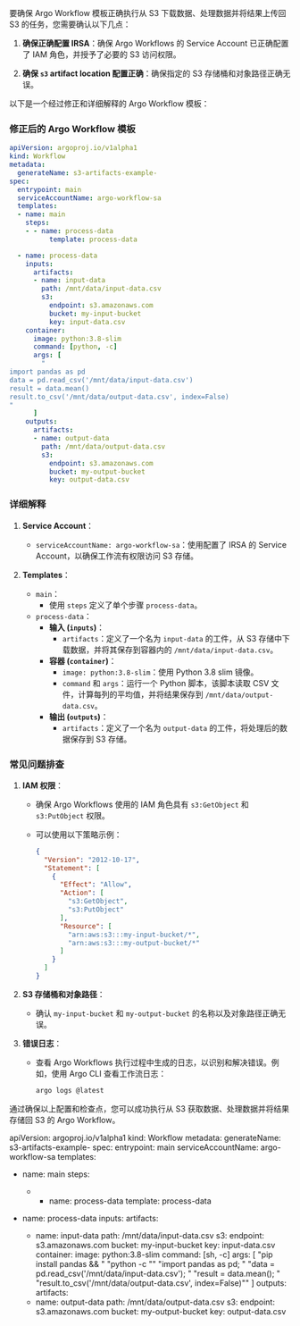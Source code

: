 要确保 Argo Workflow 模板正确执行从 S3 下载数据、处理数据并将结果上传回 S3 的任务，您需要确认以下几点：

1. **确保正确配置 IRSA**：确保 Argo Workflows 的 Service Account 已正确配置了 IAM 角色，并授予了必要的 S3 访问权限。

2. **确保 `s3` artifact location 配置正确**：确保指定的 S3 存储桶和对象路径正确无误。

以下是一个经过修正和详细解释的 Argo Workflow 模板：

### 修正后的 Argo Workflow 模板

```yaml
apiVersion: argoproj.io/v1alpha1
kind: Workflow
metadata:
  generateName: s3-artifacts-example-
spec:
  entrypoint: main
  serviceAccountName: argo-workflow-sa
  templates:
  - name: main
    steps:
    - - name: process-data
          template: process-data

  - name: process-data
    inputs:
      artifacts:
      - name: input-data
        path: /mnt/data/input-data.csv
        s3:
          endpoint: s3.amazonaws.com
          bucket: my-input-bucket
          key: input-data.csv
    container:
      image: python:3.8-slim
      command: [python, -c]
      args: [
        "
import pandas as pd
data = pd.read_csv('/mnt/data/input-data.csv')
result = data.mean()
result.to_csv('/mnt/data/output-data.csv', index=False)
"
      ]
    outputs:
      artifacts:
      - name: output-data
        path: /mnt/data/output-data.csv
        s3:
          endpoint: s3.amazonaws.com
          bucket: my-output-bucket
          key: output-data.csv
```

### 详细解释

1. **Service Account**：
   - `serviceAccountName: argo-workflow-sa`：使用配置了 IRSA 的 Service Account，以确保工作流有权限访问 S3 存储。

2. **Templates**：
   - `main`：
     - 使用 `steps` 定义了单个步骤 `process-data`。
   - `process-data`：
     - **输入 (`inputs`)**：
       - `artifacts`：定义了一个名为 `input-data` 的工件，从 S3 存储中下载数据，并将其保存到容器内的 `/mnt/data/input-data.csv`。
     - **容器 (`container`)**：
       - `image: python:3.8-slim`：使用 Python 3.8 slim 镜像。
       - `command` 和 `args`：运行一个 Python 脚本，该脚本读取 CSV 文件，计算每列的平均值，并将结果保存到 `/mnt/data/output-data.csv`。
     - **输出 (`outputs`)**：
       - `artifacts`：定义了一个名为 `output-data` 的工件，将处理后的数据保存到 S3 存储。

### 常见问题排查

1. **IAM 权限**：
   - 确保 Argo Workflows 使用的 IAM 角色具有 `s3:GetObject` 和 `s3:PutObject` 权限。
   - 可以使用以下策略示例：

     ```json
     {
       "Version": "2012-10-17",
       "Statement": [
         {
           "Effect": "Allow",
           "Action": [
             "s3:GetObject",
             "s3:PutObject"
           ],
           "Resource": [
             "arn:aws:s3:::my-input-bucket/*",
             "arn:aws:s3:::my-output-bucket/*"
           ]
         }
       ]
     }
     ```

2. **S3 存储桶和对象路径**：
   - 确认 `my-input-bucket` 和 `my-output-bucket` 的名称以及对象路径正确无误。

3. **错误日志**：
   - 查看 Argo Workflows 执行过程中生成的日志，以识别和解决错误。例如，使用 Argo CLI 查看工作流日志：

     ```sh
     argo logs @latest
     ```

通过确保以上配置和检查点，您可以成功执行从 S3 获取数据、处理数据并将结果存储回 S3 的 Argo Workflow。

apiVersion: argoproj.io/v1alpha1
kind: Workflow
metadata:
  generateName: s3-artifacts-example-
spec:
  entrypoint: main
  serviceAccountName: argo-workflow-sa
  templates:
  - name: main
    steps:
    - - name: process-data
          template: process-data

  - name: process-data
    inputs:
      artifacts:
      - name: input-data
        path: /mnt/data/input-data.csv
        s3:
          endpoint: s3.amazonaws.com
          bucket: my-input-bucket
          key: input-data.csv
    container:
      image: python:3.8-slim
      command: [sh, -c]
      args: [
        "pip install pandas && "
        "python -c \""
        "import pandas as pd; "
        "data = pd.read_csv('/mnt/data/input-data.csv'); "
        "result = data.mean(); "
        "result.to_csv('/mnt/data/output-data.csv', index=False)\""
      ]
    outputs:
      artifacts:
      - name: output-data
        path: /mnt/data/output-data.csv
        s3:
          endpoint: s3.amazonaws.com
          bucket: my-output-bucket
          key: output-data.csv

